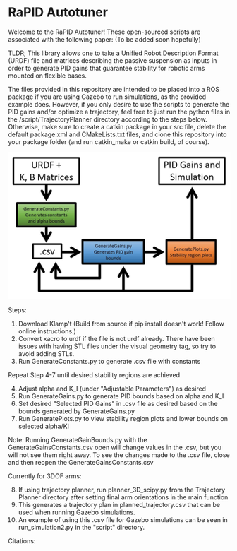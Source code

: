 # RaPID Autotuner

Welcome to the RaPID Autotuner! These open-sourced scripts are associated with the following paper: (To be added soon hopefully)

TLDR; This library allows one to take a Unified Robot Description Format (URDF) file and matrices describing the passive suspension as inputs in order to generate PID gains that guarantee stability for robotic arms mounted on flexible bases. 

The files provided in this repository are intended to be placed into a ROS package if you are using Gazebo to run simulations, as the provided example does. However, if you only desire to use the scripts to generate the PID gains and/or optimize a trajectory, feel free to just run the python files in the /script/TrajectoryPlanner directory according to the steps below. Otherwise, make sure to create a catkin package in your src file, delete the default package.xml and CMakeLists.txt files, and clone this repository into your package folder (and run catkin_make or catkin build, of course). 

![alt text](/flowchart.JPG?raw=true)

Steps:

1. Download Klamp't (Build from source if pip install doesn't work! Follow online instructions.)
2. Convert xacro to urdf if the file is not urdf already. There have been issues with having STL files under the visual geometry tag, so try to avoid adding STLs. 
3. Run GenerateConstants.py to generate .csv file with constants

Repeat Step 4-7 until desired stability regions are achieved

4. Adjust alpha and K_I (under "Adjustable Parameters") as desired
5. Run GenerateGains.py to generate PID bounds based on alpha and K_I
6. Set desired "Selected PID Gains" in .csv file as desired based on the bounds generated by GenerateGains.py
7. Run GeneratePlots.py to view stability region plots and lower bounds on selected alpha/KI

Note: Running GenerateGainBounds.py with the GenerateGainsConstants.csv open will change values in the .csv, but you will not see them right away. To see the changes made to the .csv file, close and then reopen the GenerateGainsConstants.csv

Currently for 3DOF arms:

8. If using trajectory planner, run planner_3D_scipy.py from the Trajectory Planner directory after setting final arm orientations in the main function
9. This generates a trajectory plan in planned_trajectory.csv that can be used when running Gazebo simulations. 
10. An example of using this .csv file for Gazebo simulations can be seen in run_simulation2.py in the "script" directory.

Citations:



